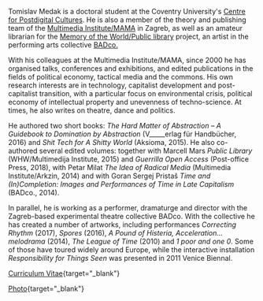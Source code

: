 <!--
.. title: Biography
.. slug: bio
.. author: Tomislav Medak
.. date: 2018-02-05 19:52:05 UTC
.. description: Short bio, curriculum vitae (CV) and photo of Tomislav Medak.
-->

Tomislav Medak is a doctoral student at the Coventry University's [Centre for Postdigital
Cultures](http://www.coventry.ac.uk/research/areas-of-research/postdigital-cultures/). He is also a member of the theory and publishing team of the [Multimedia Institute/MAMA](http://www.mi2.hr/en/) in Zagreb, as well as an amateur librarian for the [Memory of the World/Public library](https://memoryoftheworld.org/) project, an artist in the performing arts collective [BADco.](http://badco.hr/)

With his colleagues at the Multimedia Institute/MAMA, since 2000 he has organised talks, conferences and exhibitions, and edited publications in the fields of political economy, tactical media and the commons. His own research interests are in technology, capitalist development and post-capitalist transition, with a particular focus on environmental crisis, political economy of intellectual property and unevenness of techno-science. At times, he also writes on theatre, dance and politics.

He authored two short books: *The Hard Matter of Abstraction* – *A Guidebook to Domination by Abstraction* (V_____erlag für Handbücher, 2016) and *Shit Tech for A Shitty World* (Aksioma, 2015). He also co-authored several edited volumes: together with Marcell Mars *Public Library* (WHW/Multimedija Institute, 2015) and *Guerrilla Open Access* (Post-office Press, 2018), with Petar Milat *The Idea of Radical Media* (Multimedia Institute/Arkzin, 2014) and with Goran Sergej Pristaš *Time and (In)Completion: Images and Performances of Time in Late Capitalism* (BADco., 2014).

In parallel, he is working as a performer, dramaturge and
director with the Zagreb-based experimental theatre collective BADco. With the collective he has created a number of artworks, including performances *Correcting Rhythm* (2017), *Spores* (2016), *A Pound of Histeria, Acceleration... melodrama* (2014), *The League of Time* (2010) and *1 poor and one 0*. Some of those have toured widely around Europe, while the interactive installation *Responsibility for Things Seen* was presented in 2011 Venice Biennal.

[Curriculum Vitae](/CV_tmedak_MI2_EN_2018.pdf){target="_blank"}

[Photo](/images/TMedak_large.jpg){target="_blank"}
